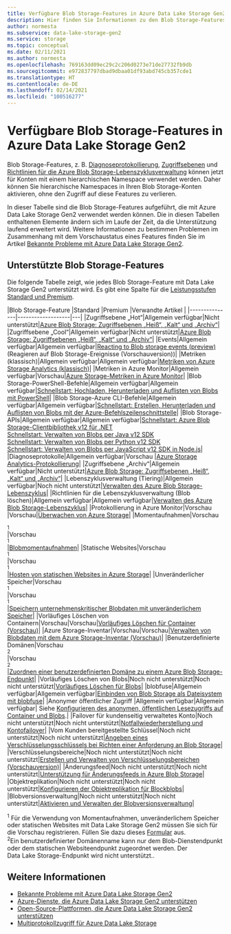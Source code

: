 ```yaml
---
title: Verfügbare Blob Storage-Features in Azure Data Lake Storage Gen2 | Microsoft-Dokumentation
description: Hier finden Sie Informationen zu den Blob Storage-Features, die Sie mit Azure Data Lake Storage Gen2 verwenden können.
author: normesta
ms.subservice: data-lake-storage-gen2
ms.service: storage
ms.topic: conceptual
ms.date: 02/11/2021
ms.author: normesta
ms.openlocfilehash: 769163dd09ec29c2c206d0273e71de27732fb9db
ms.sourcegitcommit: e972837797dbad9dbaa01df93abd745cb357cde1
ms.translationtype: HT
ms.contentlocale: de-DE
ms.lasthandoff: 02/14/2021
ms.locfileid: "100516277"
---
```

# <a name="blob-storage-features-available-in-azure-data-lake-storage-gen2"></a>Verfügbare Blob Storage-Features in Azure Data Lake Storage Gen2

Blob Storage-Features, z. B. [Diagnoseprotokollierung](../common/storage-analytics-logging.md), [Zugriffsebenen](storage-blob-storage-tiers.md) und [Richtlinien für die Azure Blob Storage-Lebenszyklusverwaltung](storage-lifecycle-management-concepts.md) können jetzt für Konten mit einem hierarchischen Namespace verwendet werden. Daher können Sie hierarchische Namespaces in Ihren Blob Storage-Konten aktivieren, ohne den Zugriff auf diese Features zu verlieren.

In dieser Tabelle sind die Blob Storage-Features aufgeführt, die mit Azure Data Lake Storage Gen2 verwendet werden können. Die in diesen Tabellen enthaltenen Elemente ändern sich im Laufe der Zeit, da die Unterstützung laufend erweitert wird. Weitere Informationen zu bestimmen Problemen im Zusammenhang mit dem Vorschaustatus eines Features finden Sie im Artikel [Bekannte Probleme mit Azure Data Lake Storage Gen2](data-lake-storage-known-issues.md).

## <a name="supported-blob-storage-features"></a>Unterstützte Blob Storage-Features

Die folgende Tabelle zeigt, wie jedes Blob Storage-Feature mit Data Lake Storage Gen2 unterstützt wird. Es gibt eine Spalte für die [Leistungsstufen Standard und Premium](premium-tier-for-data-lake-storage.md). 

|Blob Storage-Feature |Standard |Premium |Verwandte Artikel |
|---------------|-------------------|---|
|Zugriffsebene „Hot“|Allgemein verfügbar|Nicht unterstützt|[Azure Blob Storage: Zugriffsebenen „Heiß“, „Kalt“ und „Archiv“](storage-blob-storage-tiers.md)|
|Zugriffsebene „Cool“|Allgemein verfügbar|Nicht unterstützt|[Azure Blob Storage: Zugriffsebenen „Heiß“, „Kalt“ und „Archiv“](storage-blob-storage-tiers.md)|
|Events|Allgemein verfügbar|Allgemein verfügbar|[Reacting to Blob storage events (preview)](storage-blob-event-overview.md) (Reagieren auf Blob Storage-Ereignisse (Vorschauversion))|
|Metriken (klassisch)|Allgemein verfügbar|Allgemein verfügbar|[Metriken von Azure Storage Analytics (klassisch)](../common/storage-analytics-metrics.md?toc=%2fazure%2fstorage%2fblobs%2ftoc.json)|
|Metriken in Azure Monitor|Allgemein verfügbar|Vorschau|[Azure Storage-Metriken in Azure Monitor](./monitor-blob-storage.md?toc=%2fazure%2fstorage%2fblobs%2ftoc.json)|
|Blob Storage-PowerShell-Befehle|Allgemein verfügbar|Allgemein verfügbar|[Schnellstart: Hochladen, Herunterladen und Auflisten von Blobs mit PowerShell](storage-quickstart-blobs-powershell.md)|
|Blob Storage-Azure CLI-Befehle|Allgemein verfügbar|Allgemein verfügbar|[Schnellstart: Erstellen, Herunterladen und Auflisten von Blobs mit der Azure-Befehlszeilenschnittstelle](storage-quickstart-blobs-cli.md)|
|Blob Storage-APIs|Allgemein verfügbar|Allgemein verfügbar|[Schnellstart: Azure Blob Storage-Clientbibliothek v12 für .NET](storage-quickstart-blobs-dotnet.md)<br>[Schnellstart: Verwalten von Blobs per Java v12 SDK](storage-quickstart-blobs-java.md)<br>[Schnellstart: Verwalten von Blobs per Python v12 SDK](storage-quickstart-blobs-python.md)<br>[Schnellstart: Verwalten von Blobs per JavaScript v12 SDK in Node.js](storage-quickstart-blobs-nodejs.md)|
|Diagnoseprotokolle|Allgemein verfügbar|Vorschau |[Azure Storage Analytics-Protokollierung](../common/storage-analytics-logging.md?toc=%2fazure%2fstorage%2fblobs%2ftoc.json)|
|Zugriffsebene „Archiv“|Allgemein verfügbar|Nicht unterstützt|[Azure Blob Storage: Zugriffsebenen „Heiß“, „Kalt“ und „Archiv“](storage-blob-storage-tiers.md)|
|Lebenszyklusverwaltung (Tiering)|Allgemein verfügbar|Noch nicht unterstützt|[Verwalten des Azure Blob Storage-Lebenszyklus](storage-lifecycle-management-concepts.md)|
|Richtlinien für die Lebenszyklusverwaltung (Blob löschen)|Allgemein verfügbar|Allgemein verfügbar|[Verwalten des Azure Blob Storage-Lebenszyklus](storage-lifecycle-management-concepts.md)|
|Protokollierung in Azure Monitor|Vorschau |Vorschau|[Überwachen von Azure Storage](./monitor-blob-storage.md)|
|Momentaufnahmen|Vorschau<div role="complementary" aria-labelledby="preview-form"><sup>1</sup></div>|Vorschau<div role="complementary" aria-labelledby="preview-form"><sup>1</sup></div>|[Blobmomentaufnahmen](snapshots-overview.md)|
|Statische Websites|Vorschau<div role="complementary" aria-labelledby="preview-form"><sup>1</sup></div>|Vorschau<div role="complementary" aria-labelledby="preview-form"><sup>1</sup></div>|[Hosten von statischen Websites in Azure Storage](storage-blob-static-website.md)|
|Unveränderlicher Speicher|Vorschau<div role="complementary" aria-labelledby="preview-form"><sup>1</sup></div>|Vorschau<div role="complementary" aria-labelledby="preview-form"><sup>1</sup></div>|[Speichern unternehmenskritischer Blobdaten mit unveränderlichem Speicher](storage-blob-immutable-storage.md)|
|Vorläufiges Löschen von Containern|Vorschau|Vorschau|[Vorläufiges Löschen für Container (Vorschau)](soft-delete-container-overview.md)|
|Azure Storage-Inventar|Vorschau|Vorschau|[Verwalten von Blobdaten mit dem Azure Storage-Inventar (Vorschau)](blob-inventory.md)|
|Benutzerdefinierte Domänen|Vorschau<div role="complementary" aria-labelledby="preview-form-2"><sup>2</sup></div>|Vorschau<div role="complementary" aria-labelledby="preview-form-2"><sup>2</sup></div>|[Zuordnen einer benutzerdefinierten Domäne zu einem Azure Blob Storage-Endpunkt](storage-custom-domain-name.md)|
|Vorläufiges Löschen von Blobs|Noch nicht unterstützt|Noch nicht unterstützt|[Vorläufiges Löschen für Blobs](./soft-delete-blob-overview.md)|
|blobfuse|Allgemein verfügbar|Allgemein verfügbar|[Einbinden von Blob Storage als Dateisystem mit blobfuse](storage-how-to-mount-container-linux.md)|
|Anonymer öffentlicher Zugriff |Allgemein verfügbar|Allgemein verfügbar| Siehe [Konfigurieren des anonymen, öffentlichen Lesezugriffs auf Container und Blobs](anonymous-read-access-configure.md).|
|Failover für kundenseitig verwaltetes Konto|Noch nicht unterstützt|Noch nicht unterstützt|[Notfallwiederherstellung und Kontofailover](../common/storage-disaster-recovery-guidance.md?toc=%2fazure%2fstorage%2fblobs%2ftoc.json)|
|Vom Kunden bereitgestellte Schlüssel|Noch nicht unterstützt|Noch nicht unterstützt|[Angeben eines Verschlüsselungsschlüssels bei Richten einer Anforderung an Blob Storage](encryption-customer-provided-keys.md)|
|Verschlüsselungsbereiche|Noch nicht unterstützt|Noch nicht unterstützt|[Erstellen und Verwalten von Verschlüsselungsbereichen (Vorschauversion)](encryption-scope-manage.md)|
|Änderungsfeed|Noch nicht unterstützt|Noch nicht unterstützt|[Unterstützung für Änderungsfeeds in Azure Blob Storage](storage-blob-change-feed.md)|
|Objektreplikation|Noch nicht unterstützt|Noch nicht unterstützt|[Konfigurieren der Objektreplikation für Blockblobs](object-replication-configure.md)|
|Blobversionsverwaltung|Noch nicht unterstützt|Noch nicht unterstützt|[Aktivieren und Verwalten der Blobversionsverwaltung](versioning-enable.md)|

<div id="preview-form"><sup>1</sup> Für die Verwendung von Momentaufnahmen, unveränderlichem Speicher oder statischen Websites mit Data Lake Storage Gen2 müssen Sie sich für die Vorschau registrieren. Füllen Sie dazu dieses <a href=https://forms.microsoft.com/Pages/ResponsePage.aspx?id=v4j5cvGGr0GRqy180BHbR2EUNXd_ZNJCq_eDwZGaF5VUOUc3NTNQSUdOTjgzVUlVT1pDTzU4WlRKRy4u>Formular</a> aus.  </div>
<div id="preview-form-2"><sup>2</sup>Ein benutzerdefinierter Domänenname kann nur dem Blob-Dienstendpunkt oder dem statischen Websiteendpunkt zugeordnet werden. Der Data Lake Storage-Endpunkt wird nicht unterstützt.</a>.  </div>

## <a name="see-also"></a>Weitere Informationen

- [Bekannte Probleme mit Azure Data Lake Storage Gen2](data-lake-storage-known-issues.md)
- [Azure-Dienste, die Azure Data Lake Storage Gen2 unterstützen](data-lake-storage-supported-azure-services.md)
- [Open-Source-Plattformen, die Azure Data Lake Storage Gen2 unterstützen](data-lake-storage-supported-open-source-platforms.md)
- [Multiprotokollzugriff für Azure Data Lake Storage](data-lake-storage-multi-protocol-access.md)